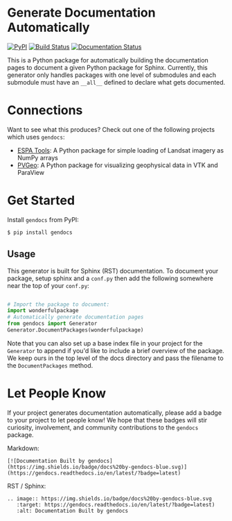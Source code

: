 # Generate Documentation Automatically

[![PyPI](https://img.shields.io/pypi/v/gendocs.svg)](https://pypi.org/project/gendocs/) [![Build Status](https://travis-ci.org/banesullivan/gendocs.svg?branch=master)](https://travis-ci.org/banesullivan/gendocs) [![Documentation Status](https://readthedocs.org/projects/gendocs/badge/?version=latest)](https://gendocs.readthedocs.io/en/latest/?badge=latest)


This is a Python package for automatically building the documentation pages to document a given Python package for Sphinx.
Currently, this generator only handles packages with one level of submodules and each submodule must have an `__all__` defined to declare what gets documented.

# Connections
Want to see what this produces? Check out one of the following projects which uses `gendocs`:

- [ESPA Tools](https://espatools.readthedocs.io/en/latest/?badge=latest): A Python package for simple loading of Landsat imagery as NumPy arrays
- [PVGeo](http://docs.pvgeo.org): A Python package for visualizing geophysical data in VTK and ParaView


# Get Started

Install `gendocs` from PyPI:
```bash
$ pip install gendocs
```


## Usage

This generator is built for Sphinx (RST) documentation.
To document your package, setup sphinx and a `conf.py` then add the following
somewhere near the top of your `conf.py`:

```py

# Import the package to document:
import wonderfulpackage
# Automatically generate documentation pages
from gendocs import Generator
Generator.DocumentPackages(wonderfulpackage)

```

Note that you can also set up a base index file in your project for the `Generator`
to append if you'd like to include a brief overview of the package.
We keep ours in the top level of the docs directory and pass the filename to the
`DocumentPackages` method.



# Let People Know

If your project generates documentation automatically, please add a badge to your project to let people know! We hope that these badges will stir curiosity, involvement, and community contributions to the `gendocs` package.

Markdown:

```text
[![Documentation Built by gendocs](https://img.shields.io/badge/docs%20by-gendocs-blue.svg)](https://gendocs.readthedocs.io/en/latest/?badge=latest)
```

RST / Sphinx:

```text
.. image:: https://img.shields.io/badge/docs%20by-gendocs-blue.svg
   :target: https://gendocs.readthedocs.io/en/latest/?badge=latest)
   :alt: Documentation Built by gendocs

```
